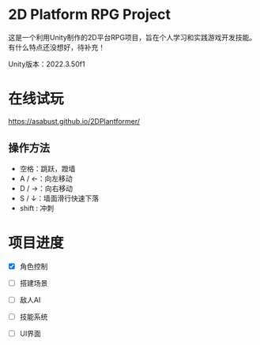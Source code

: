 # 2D Platform RPG Project
这是一个利用Unity制作的2D平台RPG项目，旨在个人学习和实践游戏开发技能。有什么特点还没想好，待补充！

Unity版本：2022.3.50f1

# 在线试玩

https://asabust.github.io/2DPlantformer/

## 操作方法
- 空格：跳跃，蹬墙
- A / ←：向左移动
- D / →：向右移动
- S / ↓：墙面滑行快速下落
- shift : 冲刺


# 项目进度
- [x] 角色控制
- [ ] 搭建场景
- [ ] 敌人AI
- [ ] 技能系统
- [ ] UI界面

